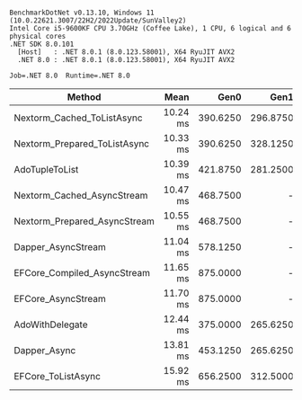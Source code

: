 ```

BenchmarkDotNet v0.13.10, Windows 11 (10.0.22621.3007/22H2/2022Update/SunValley2)
Intel Core i5-9600KF CPU 3.70GHz (Coffee Lake), 1 CPU, 6 logical and 6 physical cores
.NET SDK 8.0.101
  [Host]   : .NET 8.0.1 (8.0.123.58001), X64 RyuJIT AVX2
  .NET 8.0 : .NET 8.0.1 (8.0.123.58001), X64 RyuJIT AVX2

Job=.NET 8.0  Runtime=.NET 8.0  

```
| Method                       | Mean     | Gen0     | Gen1     | Gen2     | Allocated |
|----------------------------- |---------:|---------:|---------:|---------:|----------:|
| Nextorm_Cached_ToListAsync   | 10.24 ms | 390.6250 | 296.8750 |        - |   2.22 MB |
| Nextorm_Prepared_ToListAsync | 10.33 ms | 390.6250 | 328.1250 |        - |   2.21 MB |
| AdoTupleToList               | 10.39 ms | 421.8750 | 281.2500 | 281.2500 |   2.68 MB |
| Nextorm_Cached_AsyncStream   | 10.47 ms | 468.7500 |        - |        - |   2.14 MB |
| Nextorm_Prepared_AsyncStream | 10.55 ms | 468.7500 |        - |        - |   2.14 MB |
| Dapper_AsyncStream           | 11.04 ms | 578.1250 |        - |        - |   2.59 MB |
| EFCore_Compiled_AsyncStream  | 11.65 ms | 875.0000 |        - |        - |   3.97 MB |
| EFCore_AsyncStream           | 11.70 ms | 875.0000 |        - |        - |   3.98 MB |
| AdoWithDelegate              | 12.44 ms | 375.0000 | 265.6250 | 125.0000 |   2.39 MB |
| Dapper_Async                 | 13.81 ms | 453.1250 | 265.6250 | 125.0000 |   2.84 MB |
| EFCore_ToListAsync           | 15.92 ms | 656.2500 | 312.5000 | 125.0000 |   4.23 MB |
